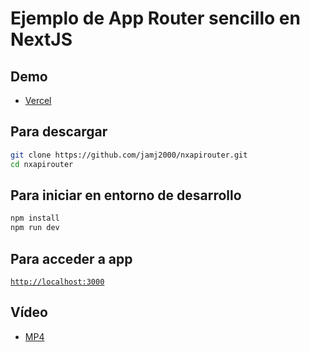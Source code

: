 # Ejemplo de App Router sencillo en NextJS

## Demo

- [Vercel](https://nxapirouter.vercel.app/)

## Para descargar 

```sh
git clone https://github.com/jamj2000/nxapirouter.git
cd nxapirouter
```

## Para iniciar en entorno de desarrollo

```sh
npm install
npm run dev
```

## Para acceder a app

[`http://localhost:3000`](http://localhost:3000)


## Vídeo

- [MP4](public/app-router.mp4)
